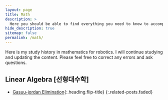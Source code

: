 ```yaml
---
layout: page
title: Math
description: >
  Here you should be able to find everything you need to know to accomplish the most common tasks when blogging with Hydejack.
hide_description: true
sitemap: false
permalink: /math/
---
```

Here is my study history in mathematics for robotics. 
I will continue studying and updating the content. 
Please feel free to correct any errors and ask questions.

## Linear Algebra [선형대수학]
* [Gasuu-jordan Elimination]{:.heading.flip-title}
{:.related-posts.faded}


[Gasuu-jordan Elimination]: gaussjordan.md
[LICENSE]: ../LICENSE.md
[NOTICE]: ../NOTICE.md
[CHANGELOG]: ../CHANGELOG.md
